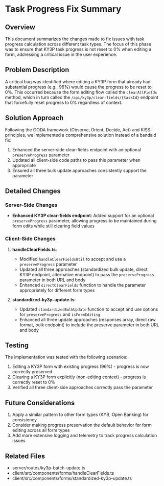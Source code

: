 # Task Progress Fix Summary

## Overview

This document summarizes the changes made to fix issues with task progress calculation across different task types. The focus of this phase was to ensure that KY3P task progress is not reset to 0% when editing a form, addressing a critical issue in the user experience.

## Problem Description

A critical bug was identified where editing a KY3P form that already had substantial progress (e.g., 96%) would cause the progress to be reset to 0%. This occurred because the form editing flow called the `clearAllFields` method, which in turn called the `/api/ky3p/clear-fields/{taskId}` endpoint that forcefully reset progress to 0% regardless of context.

## Solution Approach

Following the OODA framework (Observe, Orient, Decide, Act) and KISS principles, we implemented a comprehensive solution instead of a bandaid fix:

1. Enhanced the server-side clear-fields endpoint with an optional `preserveProgress` parameter
2. Updated all client-side code paths to pass this parameter when appropriate
3. Ensured all three bulk update approaches consistently support the parameter

## Detailed Changes

### Server-Side Changes

- **Enhanced KY3P clear-fields endpoint**: Added support for an optional `preserveProgress` parameter, allowing progress to be maintained during form edits while still clearing field values

### Client-Side Changes

1. **handleClearFields.ts**:
   - Modified `handleClearFieldsUtil` to accept and use a `preserveProgress` parameter
   - Updated all three approaches (standardized bulk update, direct KY3P endpoint, alternative endpoint) to pass the `preserveProgress` parameter in both URL and body
   - Enhanced `directClearFields` function to handle the parameter appropriately for different form types

2. **standardized-ky3p-update.ts**:
   - Updated `standardizedBulkUpdate` function to accept and use options for `preserveProgress` and `isFormEditing`
   - Enhanced all three update approaches (responses array, direct raw format, bulk endpoint) to include the preserve parameter in both URL and body

## Testing

The implementation was tested with the following scenarios:

1. Editing a KY3P form with existing progress (96%) - progress is now correctly preserved
2. Clearing a KY3P form explicitly (non-editing context) - progress is correctly reset to 0%
3. Verified all three client-side approaches correctly pass the parameter

## Future Considerations

1. Apply a similar pattern to other form types (KYB, Open Banking) for consistency
2. Consider making progress preservation the default behavior for form editing across all form types
3. Add more extensive logging and telemetry to track progress calculation issues

## Related Files

- server/routes/ky3p-batch-update.ts
- client/src/components/forms/handleClearFields.ts
- client/src/components/forms/standardized-ky3p-update.ts
